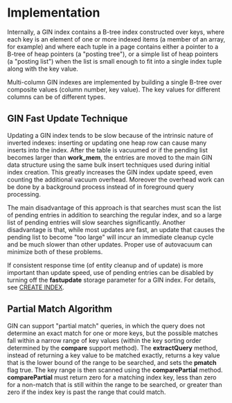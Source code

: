 # Implementation<a name="EN-US_TOPIC_0289899904"></a>

Internally, a GIN index contains a B-tree index constructed over keys, where each key is an element of one or more indexed items \(a member of an array, for example\) and where each tuple in a page contains either a pointer to a B-tree of heap pointers \(a "posting tree"\), or a simple list of heap pointers \(a "posting list"\) when the list is small enough to fit into a single index tuple along with the key value.

Multi-column GIN indexes are implemented by building a single B-tree over composite values \(column number, key value\). The key values for different columns can be of different types.

## GIN Fast Update Technique<a name="en-us_topic_0283137368_en-us_topic_0237122201_en-us_topic_0059778495_s0257d3dc71434d4c8e7d1395a49035d8"></a>

Updating a GIN index tends to be slow because of the intrinsic nature of inverted indexes: inserting or updating one heap row can cause many inserts into the index. After the table is vacuumed or if the pending list becomes larger than  **work\_mem**, the entries are moved to the main GIN data structure using the same bulk insert techniques used during initial index creation. This greatly increases the GIN index update speed, even counting the additional vacuum overhead. Moreover the overhead work can be done by a background process instead of in foreground query processing.

The main disadvantage of this approach is that searches must scan the list of pending entries in addition to searching the regular index, and so a large list of pending entries will slow searches significantly. Another disadvantage is that, while most updates are fast, an update that causes the pending list to become "too large" will incur an immediate cleanup cycle and be much slower than other updates. Proper use of autovacuum can minimize both of these problems.

If consistent response time \(of entity cleanup and of update\) is more important than update speed, use of pending entries can be disabled by turning off the  **fastupdate**  storage parameter for a GIN index. For details, see  [CREATE INDEX](create-index.md).

## Partial Match Algorithm<a name="en-us_topic_0283137368_en-us_topic_0237122201_en-us_topic_0059778495_s9dc41ea95b9144c38d709b0b9a43fe9e"></a>

GIN can support "partial match" queries, in which the query does not determine an exact match for one or more keys, but the possible matches fall within a narrow range of key values \(within the key sorting order determined by the  **compare**  support method\). The  **extractQuery**  method, instead of returning a key value to be matched exactly, returns a key value that is the lower bound of the range to be searched, and sets the  **pmatch**  flag true. The key range is then scanned using the  **comparePartial**  method.  **comparePartial**  must return zero for a matching index key, less than zero for a non-match that is still within the range to be searched, or greater than zero if the index key is past the range that could match.

